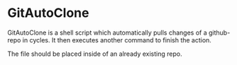 # GitAutoClone
GitAutoClone is a shell script which automatically pulls changes of a github-repo in cycles. It then executes another command to finish the action.

The file should be placed inside of an already existing repo.